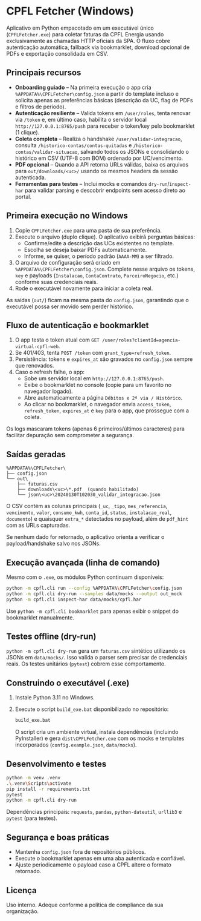 # CPFL Fetcher (Windows)

Aplicativo em Python empacotado em um executável único (`CPFLFetcher.exe`) para coletar faturas da CPFL Energia usando exclusivamente as chamadas HTTP oficiais da SPA. O fluxo cobre autenticação automática, fallback via bookmarklet, download opcional de PDFs e exportação consolidada em CSV.

## Principais recursos

* **Onboarding guiado** – Na primeira execução o app cria `%APPDATA%\CPFLFetcher\config.json` a partir do template incluso e solicita apenas as preferências básicas (descrição da UC, flag de PDFs e filtros de período).
* **Autenticação resiliente** – Valida tokens em `/user/roles`, tenta renovar via `/token` e, em último caso, habilita o servidor local `http://127.0.0.1:8765/push` para receber o token/key pelo bookmarklet (1 clique).
* **Coleta completa** – Realiza o handshake `/user/validar-integracao`, consulta `/historico-contas/contas-quitadas` e `/historico-contas/validar-situacao`, salvando todos os JSONs e consolidando o histórico em CSV (UTF-8 com BOM) ordenado por UC/vencimento.
* **PDF opcional** – Quando a API retorna URLs válidas, baixa os arquivos para `out/downloads/<uc>/` usando os mesmos headers da sessão autenticada.
* **Ferramentas para testes** – Inclui mocks e comandos `dry-run`/`inspect-har` para validar parsing e descobrir endpoints sem acesso direto ao portal.

## Primeira execução no Windows

1. Copie `CPFLFetcher.exe` para uma pasta de sua preferência.
2. Execute o arquivo (duplo clique). O aplicativo exibirá perguntas básicas:
   * Confirme/edite a descrição das UCs existentes no template.
   * Escolha se deseja baixar PDFs automaticamente.
   * Informe, se quiser, o período padrão (`AAAA-MM`) a ser filtrado.
3. O arquivo de configuração será criado em `%APPDATA%\CPFLFetcher\config.json`. Complete nesse arquivo os tokens, `key` e payloads (`Instalacao`, `ContaContrato`, `ParceiroNegocio`, etc.) conforme suas credenciais reais.
4. Rode o executável novamente para iniciar a coleta real.

As saídas (`out/`) ficam na mesma pasta do `config.json`, garantindo que o executável possa ser movido sem perder histórico.

## Fluxo de autenticação e bookmarklet

1. O app testa o token atual com `GET /user/roles?clientId=agencia-virtual-cpfl-web`.
2. Se 401/403, tenta `POST /token` com `grant_type=refresh_token`.
3. Persistência: tokens e `expires_at` são gravados no `config.json` sempre que renovados.
4. Caso o refresh falhe, o app:
   * Sobe um servidor local em `http://127.0.0.1:8765/push`.
   * Exibe o bookmarklet no console (copie para um favorito no navegador logado).
   * Abre automaticamente a página `Débitos e 2ª via / Histórico`.
   * Ao clicar no bookmarklet, o navegador envia `access_token`, `refresh_token`, `expires_at` e `key` para o app, que prossegue com a coleta.

Os logs mascaram tokens (apenas 6 primeiros/últimos caracteres) para facilitar depuração sem comprometer a segurança.

## Saídas geradas

```
%APPDATA%\CPFLFetcher\
├── config.json
└── out\
    ├── faturas.csv
    ├── downloads\<uc>\*.pdf  (quando habilitado)
    └── json\<uc>\20240130T102030_validar_integracao.json
```

O CSV contém as colunas principais (`_uc`, `_tipo`, `mes_referencia`, `vencimento`, `valor`, `consumo_kwh`, `conta_id`, `status`, `instalacao_real`, `documento`) e quaisquer `extra_*` detectados no payload, além de `pdf_hint` com as URLs capturadas.

Se nenhum dado for retornado, o aplicativo orienta a verificar o payload/handshake salvo nos JSONs.

## Execução avançada (linha de comando)

Mesmo com o `.exe`, os módulos Python continuam disponíveis:

```bash
python -m cpfl.cli run --config %APPDATA%\CPFLFetcher\config.json
python -m cpfl.cli dry-run --samples data/mocks --output out_mock
python -m cpfl.cli inspect-har data/mocks/cpfl.har
```

Use `python -m cpfl.cli bookmarklet` para apenas exibir o snippet do bookmarklet manualmente.

## Testes offline (dry-run)

`python -m cpfl.cli dry-run` gera um `faturas.csv` sintético utilizando os JSONs em `data/mocks/`. Isso valida o parser sem precisar de credenciais reais. Os testes unitários (`pytest`) cobrem esse comportamento.

## Construindo o executável (.exe)

1. Instale Python 3.11 no Windows.
2. Execute o script `build_exe.bat` disponibilizado no repositório:

   ```bat
   build_exe.bat
   ```

   O script cria um ambiente virtual, instala dependências (incluindo PyInstaller) e gera `dist\CPFLFetcher.exe` com os mocks e templates incorporados (`config.example.json`, `data/mocks`).

## Desenvolvimento e testes

```bash
python -m venv .venv
.\.venv\Scripts\activate
pip install -r requirements.txt
pytest
python -m cpfl.cli dry-run
```

Dependências principais: `requests`, `pandas`, `python-dateutil`, `urllib3` e `pytest` (para testes).

## Segurança e boas práticas

* Mantenha `config.json` fora de repositórios públicos.
* Execute o bookmarklet apenas em uma aba autenticada e confiável.
* Ajuste periodicamente o payload caso a CPFL altere o formato retornado.

## Licença

Uso interno. Adeque conforme a política de compliance da sua organização.
